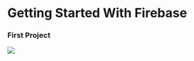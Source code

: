 <h1>Getting Started With Firebase</h1>
<h3>First Project</h3>
<div>
  <img src="/demos/authentication.png" />
</div>
